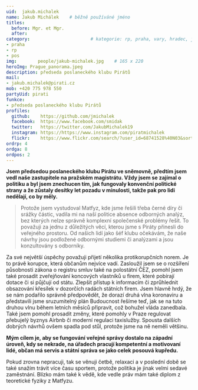 ```yaml
---
uid:  jakub.michalek
name: Jakub Michálek  	# běžně používáné jméno
titles:
  before: Mgr. et Mgr. 
  after:
category:                       # kategorie: rp, praha, vary, hradec, jmk, senat
- praha
- rp
- pos
img: 		people/jakub-michalek.jpg    # 165 x 220
heroImg: Prague_panorama.jpeg
description: předseda poslaneckého klubu Pirátů
mail:
- jakub.michalek@pirati.cz
mob: +420 775 978 550
partyUid: pirati
funkce:
- předseda poslaneckého klubu Pirátů
profiles:
  github:    https://github.com/jmichalek
  facebook:  https://www.facebook.com/smidak
  twitter:   https://twitter.com/JakubMichalek19
  instagram: https://https://www.instagram.com/piratmichalek
  flickr:    https://www.flickr.com/search/?user_id=68741528%40N03&sort=date-taken-desc&text=jakub%20mich%C3%A1lek&view_all=1
ordrp: 4
ordga: 8
ordpos: 2
---
```


**Jsem předsedou poslaneckého klubu Pirátu ve sněmovně, předtím jsem vedl naše zastupitele na pražském magistrátu. Vždy jsem se zajímal o politiku a byl jsem znechucen tím, jak fungovaly konvenční politické strany a že zůstaly desítky let pozadu v minulosti, takže pak pro lidi nedělají, co by měly.**

>Protože jsem vystudoval Matfyz, kde jsme řešili třeba černé díry či srážky částic, vadila mi na naší politice absence odborných analýz, bez kterých nelze správně komplexní společenské problémy řešit. To považuji za jednu z důležitých věcí, kterou jsme s Piráty přinesli do veřejného prostoru. Od našich lidí jako šéf klubu očekávám, že naše návrhy jsou podložené odbornými studiemi či analýzami a jsou konzultovány s odborníky.

Za své největší úspěchy považuji přijetí několika protikorupčních norem. Je to právě korupce, která občanům nejvíce vadí. Zasloužil jsem se o rozšíření působnosti zákona o registru smluv také na polostátní ČEZ, pomohl jsem také prosadit zveřejňování koncových vlastníků u firem, které pobírají dotace či si půjčují od státu. Zlepšit přístup k informacím či zprůhlednit obsazování křesílek v dozorčích radách státních firem. Jsem hlavně hrdý, že se nám podařilo správně předpovědět, že dorazí druhá vlna koronaviru a představili jsme sruzumitelný plán Budoucnost řešíme teď, jak se na tuto druhou vlnu během letních měsíců připravit, což bohužel vláda zanedbala. Také jsem pomohl prosadit změny, které pomohly v Praze regulovat přebujelý byznys Airbnb či moderní regulaci taxislužby. Spousta dalších dobrých návrhů ovšem spadla pod stůl, protože jsme na ně neměli většinu.

**Mým cílem je, aby se fungování veřejné správy dostalo na západní úroveň, kdy se nekrade, na úřadech pracují kompetentní a motivovaní lidé, občan má servis a státní správa se jako celek posouvá kupředu.**

Pokud zrovna nepracuji, tak se věnuji četbě, relaxaci a v poslední době se také snažím trávit více času sportem, protože politika je jinak velmi sedavé zaměstnání. Blízko mám také k vědě, kde vedle práv mám také diplom z teoretické fyziky z Matfyzu.

